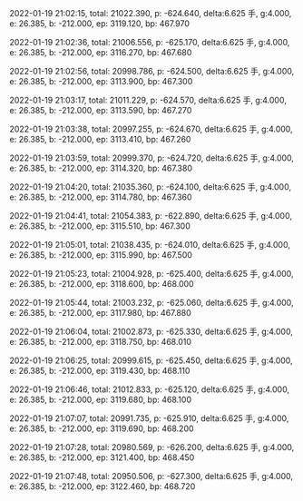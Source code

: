 2022-01-19 21:02:15, total: 21022.390, p: -624.640, delta:6.625 手, g:4.000, e: 26.385, b: -212.000, ep: 3119.120, bp: 467.970

2022-01-19 21:02:36, total: 21006.556, p: -625.170, delta:6.625 手, g:4.000, e: 26.385, b: -212.000, ep: 3116.270, bp: 467.680

2022-01-19 21:02:56, total: 20998.786, p: -624.500, delta:6.625 手, g:4.000, e: 26.385, b: -212.000, ep: 3113.900, bp: 467.300

2022-01-19 21:03:17, total: 21011.229, p: -624.570, delta:6.625 手, g:4.000, e: 26.385, b: -212.000, ep: 3113.590, bp: 467.270

2022-01-19 21:03:38, total: 20997.255, p: -624.670, delta:6.625 手, g:4.000, e: 26.385, b: -212.000, ep: 3113.410, bp: 467.260

2022-01-19 21:03:59, total: 20999.370, p: -624.720, delta:6.625 手, g:4.000, e: 26.385, b: -212.000, ep: 3114.320, bp: 467.380

2022-01-19 21:04:20, total: 21035.360, p: -624.100, delta:6.625 手, g:4.000, e: 26.385, b: -212.000, ep: 3114.780, bp: 467.360

2022-01-19 21:04:41, total: 21054.383, p: -622.890, delta:6.625 手, g:4.000, e: 26.385, b: -212.000, ep: 3115.510, bp: 467.300

2022-01-19 21:05:01, total: 21038.435, p: -624.010, delta:6.625 手, g:4.000, e: 26.385, b: -212.000, ep: 3115.990, bp: 467.500

2022-01-19 21:05:23, total: 21004.928, p: -625.400, delta:6.625 手, g:4.000, e: 26.385, b: -212.000, ep: 3118.600, bp: 468.000

2022-01-19 21:05:44, total: 21003.232, p: -625.060, delta:6.625 手, g:4.000, e: 26.385, b: -212.000, ep: 3117.980, bp: 467.880

2022-01-19 21:06:04, total: 21002.873, p: -625.330, delta:6.625 手, g:4.000, e: 26.385, b: -212.000, ep: 3118.750, bp: 468.010

2022-01-19 21:06:25, total: 20999.615, p: -625.450, delta:6.625 手, g:4.000, e: 26.385, b: -212.000, ep: 3119.430, bp: 468.110

2022-01-19 21:06:46, total: 21012.833, p: -625.120, delta:6.625 手, g:4.000, e: 26.385, b: -212.000, ep: 3119.680, bp: 468.100

2022-01-19 21:07:07, total: 20991.735, p: -625.910, delta:6.625 手, g:4.000, e: 26.385, b: -212.000, ep: 3119.690, bp: 468.200

2022-01-19 21:07:28, total: 20980.569, p: -626.200, delta:6.625 手, g:4.000, e: 26.385, b: -212.000, ep: 3121.400, bp: 468.450

2022-01-19 21:07:48, total: 20950.506, p: -627.300, delta:6.625 手, g:4.000, e: 26.385, b: -212.000, ep: 3122.460, bp: 468.720